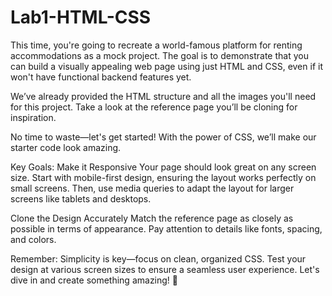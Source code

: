 # Lab1-HTML-CSS
This time, you're going to recreate a world-famous platform for renting accommodations as a mock project. The goal is to demonstrate that you can build a visually appealing web page using just HTML and CSS, even if it won't have functional backend features yet.

We’ve already provided the HTML structure and all the images you'll need for this project. Take a look at the reference page you’ll be cloning for inspiration.

No time to waste—let's get started! With the power of CSS, we’ll make our starter code look amazing.

Key Goals:
Make it Responsive
Your page should look great on any screen size. Start with mobile-first design, ensuring the layout works perfectly on small screens. Then, use media queries to adapt the layout for larger screens like tablets and desktops.

Clone the Design Accurately
Match the reference page as closely as possible in terms of appearance. Pay attention to details like fonts, spacing, and colors.

Remember:
Simplicity is key—focus on clean, organized CSS.
Test your design at various screen sizes to ensure a seamless user experience.
Let's dive in and create something amazing! 🎉

